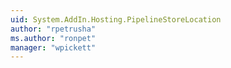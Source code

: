 ```yaml
---
uid: System.AddIn.Hosting.PipelineStoreLocation
author: "rpetrusha"
ms.author: "ronpet"
manager: "wpickett"
---
```

